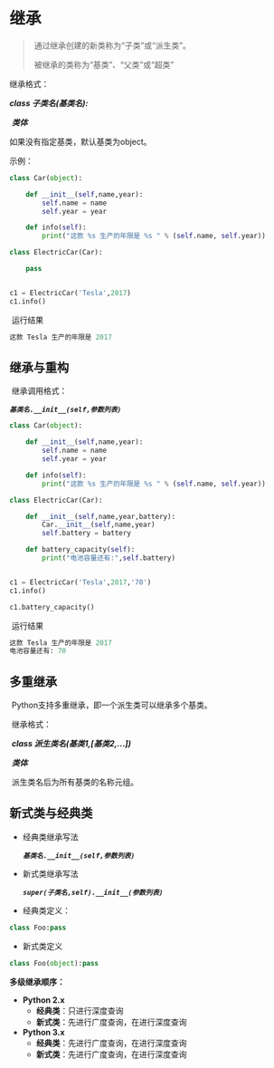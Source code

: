 # 继承

> ​	通过继承创建的新类称为“子类”或“派生类”。
>
> ​	被继承的类称为“基类”、“父类”或“超类”

继承格式：

***class 子类名(基类名):***

​	***类体***

如果没有指定基类，默认基类为object。

示例：

```python
class Car(object):

    def __init__(self,name,year):
        self.name = name
        self.year = year

    def info(self):
        print("这款 %s 生产的年限是 %s " % (self.name, self.year))

class ElectricCar(Car):

    pass


c1 = ElectricCar('Tesla',2017)
c1.info()
```

​	运行结果

```python
这款 Tesla 生产的年限是 2017 
```



## 继承与重构

​	继承调用格式：

​	***`基类名.__init__(self,参数列表)`***

```python
class Car(object):

    def __init__(self,name,year):
        self.name = name
        self.year = year

    def info(self):
        print("这款 %s 生产的年限是 %s " % (self.name, self.year))

class ElectricCar(Car):

    def __init__(self,name,year,battery):
        Car.__init__(self,name,year)
        self.battery = battery

    def battery_capacity(self):
        print("电池容量还有:",self.battery)


c1 = ElectricCar('Tesla',2017,'70')
c1.info()

c1.battery_capacity()
```

​	运行结果

```python
这款 Tesla 生产的年限是 2017 
电池容量还有: 70
```



## 多重继承

​	Python支持多重继承，即一个派生类可以继承多个基类。

​	继承格式：

​	***class 派生类名(基类1,[基类2,...])***

​		***类体***

​	派生类名后为所有基类的名称元组。



## 新式类与经典类

* 经典类继承写法

  ***`基类名.__init__(self,参数列表)`***

* 新式类继承写法

  ***`super(子类名,self).__init__(参数列表)`***



* 经典类定义：

```python
class Foo:pass
```

* 新式类定义

```python
class Foo(object):pass
```



**多级继承顺序：**

* **Python 2.x**
  * **经典类**：只进行深度查询
  * **新式类**：先进行广度查询，在进行深度查询
* **Python 3.x**
  * **经典类**：先进行广度查询，在进行深度查询
  * **新式类**：先进行广度查询，在进行深度查询



